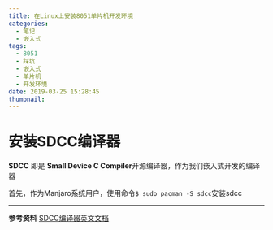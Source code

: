 ```yaml
---
title: 在Linux上安装8051单片机开发环境
categories:
  - 笔记
  - 嵌入式
tags:
  - 8051
  - 踩坑
  - 嵌入式
  - 单片机
  - 开发环境
date: 2019-03-25 15:28:45
thumbnail:
---
```

# 安装SDCC编译器

**SDCC** 即是 **Small Device C Compiler**开源编译器，作为我们嵌入式开发的编译器

首先，作为Manjaro系统用户，使用命令`$ sudo pacman -S sdcc`安装sdcc

---
**参考资料**
[SDCC编译器英文文档](http://sdcc.sourceforge.net/doc/sdccman.pdf)